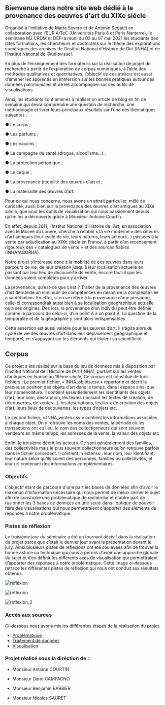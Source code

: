 ## Bienvenue dans notre site web dédié à la provenance des oeuvres d'art du XIXe siécle
Organisé à l’initiative de Marta Severo et de Antonin Segault en collaboration avec l’EUR ArTeC (Universités Paris 8 et Paris Nanterre), le séminaire M2 CRDM et DÉFI a réuni du 03 au 07 mai 2021 les étudiants des dites formations, les chercheurs et doctorants sur le thème des explorations numériques des archives de l’Institut National d’Histoire de l’Art (INHA) et de l’Institut National de l’Audiovisuel. 

En plus de l’enseignement des formateurs sur la réalisation de projet de recherche à partir de l’exploration de corpus numériques, à l’aide des méthodes qualitatives et quantitatives, l’objectif de ces ateliers est aussi d’amener les apprentis en immersion sur les bonnes pratiques autour des données patrimoniales et de les accompagner sur ses outils de visualisations.

Ainsi, les étudiants sont amenés à réaliser un article de blog en fin de semaine qui devra comprendre une question de recherche, une méthodologie et livrer leurs principaux résultats sur l’une des thématiques suivantes : 

●	Le corps ;

●	Les parfums ;

●	Les vaccins ;

●	La campagne de santé (drogue, alcoolisme…) ;

●	La protection périodique ;

●	Le cirque ;

●	La provenance (mobilité des œuvres d’art et ;

●	La matérialité des œuvres d’art.

Pour ce qui nous concerne, nous avons un attrait particulier, mêlé de curiosité, aussi bien sur la provenance des œuvres d’art antiques au XIXe siècle, que pour les outils de visualisation qui nous passionnent depuis qu’on les a découverts grâce à Monsieur Antoine Courtin.

En effet, depuis 2011, l’Institut National d’Histoire de l’Art, en association avec le Musée du Louvre, cherche à rétablir « la vie moderne » des œuvres d’art antiques (leur cycle de vie, leurs natures, leurs acteurs…) passées à la vente par adjudication au XIXe siècle en France, à partir d’un recensement rigoureux des « catalogues de vente » et des sources fiables (INHA/AGORHA).

Notre projet s’intéresse donc à la mobilité de ces œuvres dans leurs parcours de vie, de leur création jusqu’à leur localisation actuelle en passant par leur lieu de découverte de vente, encore faut-il que les données soient complètes pour y arriver.


La provenance, qu’est-ce que c’est ? 
Traiter de la provenance des œuvres d’art demande un minimum de compétences en raison de la complexité liée à sa définition. En effet, si on se réfère à la provenance d’une personne, celle-ci correspondrait aussi bien à sa localisation géographique actuelle qu’à ses origines. Dès lors, la provenance d’un individu peut être définie comme le parcours de celui-ci, d’un point A à un point B. La question de la temporalité et de la géographie y sont alors indispensables.

Cette assertion est aussi valable pour les œuvres d’art. Il s’agira alors du cycle de vie des œuvres d’art dans leur déplacement géographique et temporel, en s’appuyant sur les éléments qui étalent sa scientificité.

## Corpus
Ce projet a été réalisé sur la base du jeu de données mis à disposition par l’Institut National de l’Histoire de l’Art (INHA), portant sur les ventes d’antiques en France au 19ème siècle,
Ce corpus est constitué de trois fichiers :
Le premier fichier, « INHA_objets.csv » répertorie et décrit la précieuse position des objets d’art dans le temps, dans l’espace ainsi que leur nomenclature. Il contient essentiellement les identifiants des objets d’art, leur nom, description, les textes (incluant les textes de création, de découvertes, de ventes...), les descriptions, les lieux de création des objets d’art, leurs lieux de découvertes, les types d’objets etc.

Le second fichier, « INHA_ventes.csv » contient les informations associées à chaque objet. On y retrouve les noms des ventes, la période où les transactions ont eu lieu, le nom des collectionneurs qui sont souvent vendeurs en même temps, les adresses de la vente, la valeur des objets etc.

Enfin, le troisième décrit les acteurs. Ce sont généralement des familles, des collectivités mais le plus souvent collectionneurs qu’on retrouve parfois dans le fichier précédent. Il contient in extenso : leur nom, leur identifiant, leur nature selon qu’ils soient des personnes, familles ou collectivités, et leur url contenant des informations complémentaires.


### Objectifs

L'objectif étant de parcourir d'une part les bases de données afin d'avoir le maximun d'information nécéssaire qui nous permet de mieux cerner le sujet afin de construire une problématique de recherche et d'autre part de fusionner les 3 bases de données en une seule dans l'optique de pouvoir faire des visualisations qui nous permettraient d'apporter des éléments de réponses à notre problématique.

### Pistes de réflexion

Le troisième jour du séminaire a été un tournant décisif dans la réalisation du projet parce que c’était le dernier jour avant la présentation devant le jury. Ainsi plusieurs pistes de réflexions ont été soulevées afin de trouver la bonne astuce ou technique qui nous a permis d’avoir une approche globale du sujet et d’en définir les différents axes de visualisation qui permettraient d’apporter des réponses à notre problématique. Cette image ci-dessous retrace les différentes pistes de réflexion qui nous ont conduit aux résultats obtenus.

![réfléxion](https://user-images.githubusercontent.com/75143201/117734790-7780d300-b1f4-11eb-92cb-d53f673f7ec0.jpg)

![reflexion](https://user-images.githubusercontent.com/75143201/117734968-dd6d5a80-b1f4-11eb-921c-5ff5496796fb.jpg)

![reflexion_2](https://user-images.githubusercontent.com/75143201/117735029-f8d86580-b1f4-11eb-929d-9f49c3b293be.jpg)

### Accés aux sources
Ci-dessous nous avons mis les différentes étapes de la réalisation du projet.

- [Problématique](problematique.md)
- [Traitement de données](methodologie.md)
- [Visualisation](visualisation.md)

### Projet réalisé sous la diréction de :
- Monsieur Antoine COURTIN

- Monsieur Dario CAMPAGNO

- Monsieur Benjamin BARBIER

- Monsieur Nicolas SAURET
